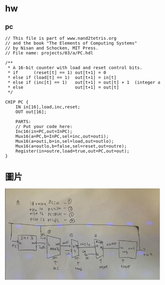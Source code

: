 # hw

## pc 
<pre>// This file is part of www.nand2tetris.org
// and the book "The Elements of Computing Systems"
// by Nisan and Schocken, MIT Press.
// File name: projects/03/a/PC.hdl

/**
 * A 16-bit counter with load and reset control bits.
 * if      (reset[t] == 1) out[t+1] = 0
 * else if (load[t] == 1)  out[t+1] = in[t]
 * else if (inc[t] == 1)   out[t+1] = out[t] + 1  (integer addition)
 * else                    out[t+1] = out[t]
 */

CHIP PC {
    IN in[16],load,inc,reset;
    OUT out[16];

    PARTS:
    // Put your code here:
    Inc16(in=PC,out=InPC);
    Mux16(a=PC,b=InPC,sel=inc,out=outi);
    Mux16(a=outi,b=in,sel=load,out=outlo);
    Mux16(a=outlo,b=false,sel=reset,out=outre);
    Register(in=outre,load=true,out=PC,out=out);
}
</pre>


# 圖片
![](w8.png)